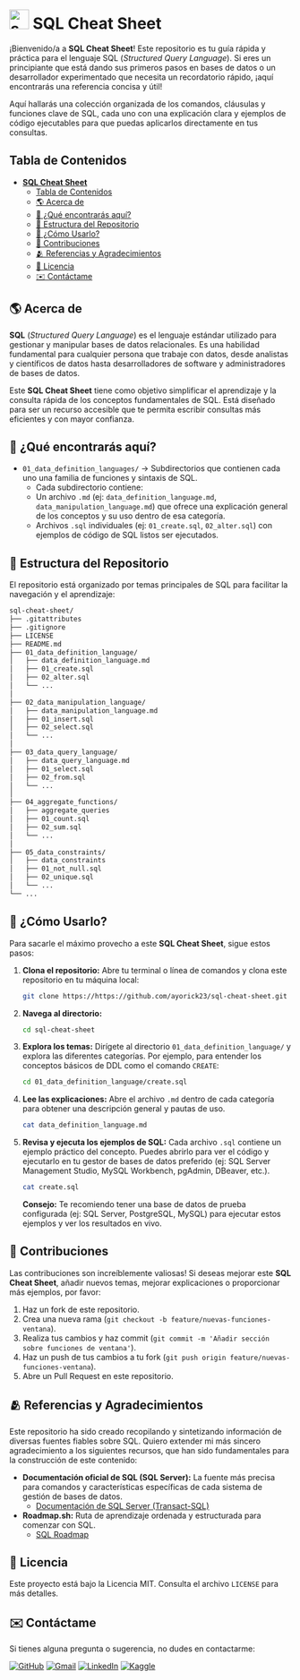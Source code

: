 # <img width="35" height="35" src="https://img.icons8.com/?size=100&id=laYYF3dV0Iew&format=png&color=000000" alt="sql-server"> **SQL Cheat Sheet**

¡Bienvenido/a a **SQL Cheat Sheet**! Este repositorio es tu guía rápida y práctica para el lenguaje SQL (_Structured Query Language_). Si eres un principiante que está dando sus primeros pasos en bases de datos o un desarrollador experimentado que necesita un recordatorio rápido, ¡aquí encontrarás una referencia concisa y útil!

Aquí hallarás una colección organizada de los comandos, cláusulas y funciones clave de SQL, cada uno con una explicación clara y ejemplos de código ejecutables para que puedas aplicarlos directamente en tus consultas.

## Tabla de Contenidos

- [ **SQL Cheat Sheet**](#-sql-cheat-sheet)
  - [Tabla de Contenidos](#tabla-de-contenidos)
  - [🌎 Acerca de](#-acerca-de)
  - [🚀 ¿Qué encontrarás aquí?](#-qué-encontrarás-aquí)
  - [📂 Estructura del Repositorio](#-estructura-del-repositorio)
  - [📝 ¿Cómo Usarlo?](#-cómo-usarlo)
  - [🤝 Contribuciones](#-contribuciones)
  - [🫂 Referencias y Agradecimientos](#-referencias-y-agradecimientos)
  - [📃 Licencia](#-licencia)
  - [✉️ Contáctame](#️-contáctame)

## 🌎 Acerca de

**SQL** (_Structured Query Language_) es el lenguaje estándar utilizado para gestionar y manipular bases de datos relacionales. Es una habilidad fundamental para cualquier persona que trabaje con datos, desde analistas y científicos de datos hasta desarrolladores de software y administradores de bases de datos.

Este **SQL Cheat Sheet** tiene como objetivo simplificar el aprendizaje y la consulta rápida de los conceptos fundamentales de SQL. Está diseñado para ser un recurso accesible que te permita escribir consultas más eficientes y con mayor confianza.

## 🚀 ¿Qué encontrarás aquí?

- `01_data_definition_languages/` → Subdirectorios que contienen cada uno una familia de funciones y sintaxis de SQL.
  - Cada subdirectorio contiene:
  - Un archivo `.md` (ej: `data_definition_language.md`, `data_manipulation_language.md`) que ofrece una explicación general de los conceptos y su uso dentro de esa categoría.
  - Archivos `.sql` individuales (ej: `01_create.sql`, `02_alter.sql`) con ejemplos de código de SQL listos ser ejecutados.

## 📂 Estructura del Repositorio

El repositorio está organizado por temas principales de SQL para facilitar la navegación y el aprendizaje:

```bash
sql-cheat-sheet/
├── .gitattributes
├── .gitignore
├── LICENSE
├── README.md
├── 01_data_definition_language/
│   ├── data_definition_language.md
│   ├── 01_create.sql
│   ├── 02_alter.sql
│   └── ...
│
├── 02_data_manipulation_language/
│   ├── data_manipulation_language.md
│   ├── 01_insert.sql
│   ├── 02_select.sql
│   └── ...
│
├── 03_data_query_language/
│   ├── data_query_language.md
│   ├── 01_select.sql
│   ├── 02_from.sql
│   └── ...
│
├── 04_aggregate_functions/
│   ├── aggregate_queries
│   ├── 01_count.sql
│   ├── 02_sum.sql
│   └── ...
│
├── 05_data_constraints/
│   ├── data_constraints
│   ├── 01_not_null.sql
│   ├── 02_unique.sql
│   └── ...
└── ...
```

## 📝 ¿Cómo Usarlo?

Para sacarle el máximo provecho a este **SQL Cheat Sheet**, sigue estos pasos:

1. **Clona el repositorio:** Abre tu terminal o línea de comandos y clona este repositorio en tu máquina local:

   ```bash
   git clone https://https://github.com/ayorick23/sql-cheat-sheet.git
   ```

2. **Navega al directorio:**

   ```bash
   cd sql-cheat-sheet
   ```

3. **Explora los temas:** Dirígete al directorio `01_data_definition_language/` y explora las diferentes categorías. Por ejemplo, para entender los conceptos básicos de DDL como el comando `CREATE`:

   ```bash
   cd 01_data_definition_language/create.sql
   ```

4. **Lee las explicaciones:** Abre el archivo `.md` dentro de cada categoría para obtener una descripción general y pautas de uso.

   ```bash
   cat data_definition_language.md
   ```

5. **Revisa y ejecuta los ejemplos de SQL:** Cada archivo `.sql` contiene un ejemplo práctico del concepto. Puedes abrirlo para ver el código y ejecutarlo en tu gestor de bases de datos preferido (ej: SQL Server Management Studio, MySQL Workbench, pgAdmin, DBeaver, etc.).

   ```bash
   cat create.sql
   ```

   **Consejo:** Te recomiendo tener una base de datos de prueba configurada (ej: SQL Server, PostgreSQL, MySQL) para ejecutar estos ejemplos y ver los resultados en vivo.

## 🤝 Contribuciones

Las contribuciones son increíblemente valiosas! Si deseas mejorar este **SQL Cheat Sheet**, añadir nuevos temas, mejorar explicaciones o proporcionar más ejemplos, por favor:

1. Haz un fork de este repositorio.
2. Crea una nueva rama (`git checkout -b feature/nuevas-funciones-ventana`).
3. Realiza tus cambios y haz commit (`git commit -m 'Añadir sección sobre funciones de ventana'`).
4. Haz un push de tus cambios a tu fork (`git push origin feature/nuevas-funciones-ventana`).
5. Abre un Pull Request en este repositorio.

## 🫂 Referencias y Agradecimientos

Este repositorio ha sido creado recopilando y sintetizando información de diversas fuentes fiables sobre SQL. Quiero extender mi más sincero agradecimiento a los siguientes recursos, que han sido fundamentales para la construcción de este contenido:

- **Documentación oficial de SQL (SQL Server):** La fuente más precisa para comandos y características específicas de cada sistema de gestión de bases de datos.
  - [Documentación de SQL Server (Transact-SQL)](https://learn.microsoft.com/es-es/sql/t-sql/language-reference?view=sql-server-ver16)
- **Roadmap.sh:** Ruta de aprendizaje ordenada y estructurada para comenzar con SQL.
  - [SQL Roadmap](https://roadmap.sh/sql)

## 📃 Licencia

Este proyecto está bajo la Licencia MIT. Consulta el archivo `LICENSE` para más detalles.

## ✉️ Contáctame

Si tienes alguna pregunta o sugerencia, no dudes en contactarme:

[![GitHub](https://img.shields.io/badge/-GitHub-181717?style=flat&logo=github&logoColor=white)](https://github.com/ayorick23)
[![Gmail](https://img.shields.io/badge/-Email-D14836?style=flat&logo=gmail&logoColor=white)](mailto:mayorickhenry@gmail.com)
[![LinkedIn](https://img.shields.io/badge/-LinkedIn-blue?style=flat&logo=linkedin&logoColor=white)](https://linkedin.com/in/dereckmendez/)
[![Kaggle](https://img.shields.io/badge/-Kaggle-181717?style=flat&logo=kaggle&logoColor=white)](https://www.kaggle.com/dereckmendez)
